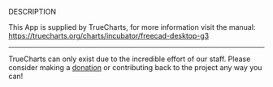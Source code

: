 DESCRIPTION


This App is supplied by TrueCharts, for more information visit the manual: https://truecharts.org/charts/incubator/freecad-desktop-g3

---

TrueCharts can only exist due to the incredible effort of our staff.
Please consider making a [donation](https://truecharts.org/docs/about/sponsor) or contributing back to the project any way you can!
